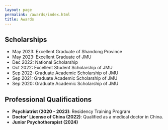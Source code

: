 ```yaml
---
layout: page
permalink: /awards/index.html
title: Awards
---
```




## Scholarships

- May 2023: Excellent Graduate of Shandong Province  
- May 2023: Excellent Graduate of JMU  
- Dec 2022: National Scholarship  
- Oct 2022: Excellent Student Scholarship of JMU  
- Sep 2022: Graduate Academic Scholarship of JMU  
- Sep 2021: Graduate Academic Scholarship of JMU  
- Sep 2020: Graduate Academic Scholarship of JMU  

## Professional Qualifications


- **Psychiatrist (2020 - 2023)**: Residency Training Program
- **Doctor’ License of China (2022)**: Qualified as a medical doctor in China.
- **Junior Psychotherapist (2024)** 



